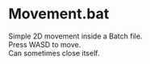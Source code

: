 # Movement.bat
Simple 2D movement inside a Batch file.<br>
Press WASD to move.<br>
Can sometimes close itself.
